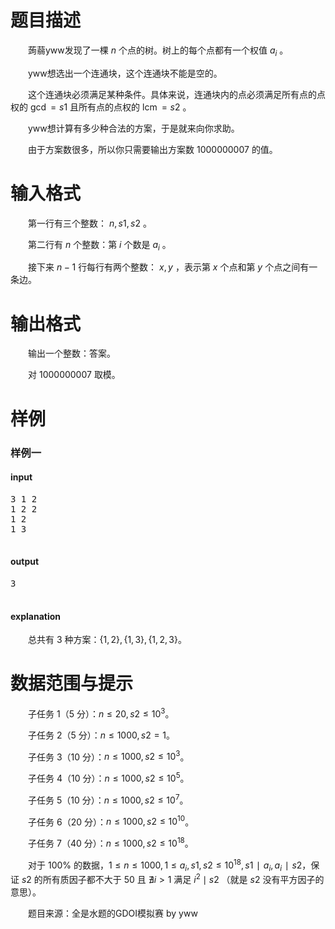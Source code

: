 
# 题目描述

　　蒟蒻yww发现了一棵 $n$ 个点的树。树上的每个点都有一个权值 $a_i$ 。

　　yww想选出一个连通块，这个连通块不能是空的。

　　这个连通块必须满足某种条件。具体来说，连通块内的点必须满足所有点的点权的 $\gcd=s1$ 且所有点的点权的 $\operatorname{lcm}=s2$ 。

　　yww想计算有多少种合法的方案，于是就来向你求助。

　　由于方案数很多，所以你只需要输出方案数 $1000000007$ 的值。

# 输入格式

　　第一行有三个整数： $n,s1,s2$ 。

　　第二行有 $n$ 个整数：第 $i$ 个数是 $a_i$ 。

　　接下来 $n−1$ 行每行有两个整数： $x,y$ ，表示第 $x$ 个点和第 $y$ 个点之间有一条边。

# 输出格式

　　输出一个整数：答案。

　　对 $1000000007$ 取模。

# 样例

### 样例一
#### input
<pre>
3 1 2
1 2 2
1 2
1 3

</pre>

#### output
<pre>
3

</pre>

#### explanation
　　总共有 $3$ 种方案：$\{1,2\},\{1,3\},\{1,2,3\}$。

# 数据范围与提示

　　子任务 $1$（$5$ 分）：$n\leq 20,s2\leq {10}^3$。

　　子任务 $2$（$5$ 分）：$n\leq 1000,s2=1$。

　　子任务 $3$（$10$ 分）：$n\leq 1000,s2\leq {10}^3$。

　　子任务 $4$（$10$ 分）：$n\leq 1000,s2\leq {10}^5$。

　　子任务 $5$（$10$ 分）：$n\leq 1000,s2\leq {10}^7$。

　　子任务 $6$（$20$ 分）：$n\leq 1000,s2\leq {10}^{10}$。

　　子任务 $7$（$40$ 分）：$n\leq 1000,s2\leq {10}^{18}$。

　　对于 $100\%$ 的数据，$1\leq n\leq 1000,1\leq a_i,s1,s2\leq {10}^{18},s1∣a_i,a_i∣s2$，保证 $s2$ 的所有质因子都不大于 $50$ 且 $\nexists i>1$ 满足 $i^2\mid s2$ （就是 $s2$ 没有平方因子的意思）。

　　题目来源：全是水题的GDOI模拟赛 by yww

